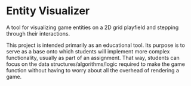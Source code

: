 # Entity Visualizer

A tool for visualizing game entities on a 2D grid playfield and stepping through
their interactions.

This project is intended primarily as an educational tool. Its purpose is to
serve as a base onto which students will implement more complex functionality,
usually as part of an assignment. That way, students can focus on the data
structures/algorithms/logic required to make the game function without having to
worry about all the overhead of rendering a game.
